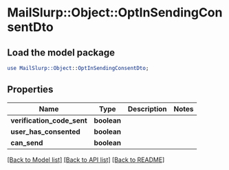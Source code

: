 # MailSlurp::Object::OptInSendingConsentDto

## Load the model package
```perl
use MailSlurp::Object::OptInSendingConsentDto;
```

## Properties
Name | Type | Description | Notes
------------ | ------------- | ------------- | -------------
**verification_code_sent** | **boolean** |  | 
**user_has_consented** | **boolean** |  | 
**can_send** | **boolean** |  | 

[[Back to Model list]](../README#documentation-for-models) [[Back to API list]](../README#documentation-for-api-endpoints) [[Back to README]](../README)


